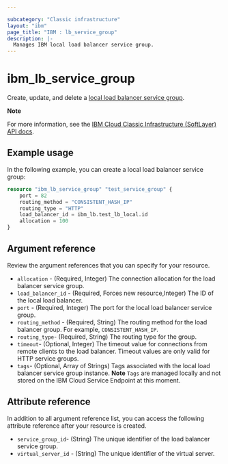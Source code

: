 ```yaml
---

subcategory: "Classic infrastructure"
layout: "ibm"
page_title: "IBM : lb_service_group"
description: |-
  Manages IBM local load balancer service group.
---
```


# ibm_lb_service_group
Create, update, and delete a [local load balancer service group](https://cloud.ibm.com/docs/loadbalancer-service?topic=loadbalancer-service-ibm-cloud-load-balancer-basics). 

**Note**

For more information,  see the [IBM Cloud Classic Infrastructure (SoftLayer) API docs](http://sldn.softlayer.com/reference/datatypes/SoftLayer_Network_Application_Delivery_Controller_LoadBalancer_Service_Group).

## Example usage

In the following example, you can create a local load balancer service group:

```terraform
resource "ibm_lb_service_group" "test_service_group" {
    port = 82
    routing_method = "CONSISTENT_HASH_IP"
    routing_type = "HTTP"
    load_balancer_id = ibm_lb.test_lb_local.id
    allocation = 100
}
```

## Argument reference 
Review the argument references that you can specify for your resource. 

- `allocation` - (Required, Integer) The connection allocation for the load balancer service group.
- `load_balancer_id` - (Required, Forces new resource,Integer) The ID of the local load balancer.
- `port` - (Required, Integer) The port for the local load balancer service group.
- `routing_method` - (Required, String) The routing method for the load balancer group. For example, `CONSISTENT_HASH_IP`.
- `routing_type`- (Required, String) The routing type for the group.
- `timeout`- (Optional, Integer) The timeout value for connections from remote clients to the load balancer. Timeout values are only valid for HTTP service groups.
- `tags`- (Optional, Array of Strings) Tags associated with the local load balancer service group instance.  **Note** `Tags` are managed locally and not stored on the IBM Cloud Service Endpoint at this moment.


## Attribute reference
In addition to all argument reference list, you can access the following attribute reference after your resource is created.

- `service_group_id`- (String) The unique identifier of the load balancer service group.
- `virtual_server_id` - (String) The unique identifier of the virtual server.
